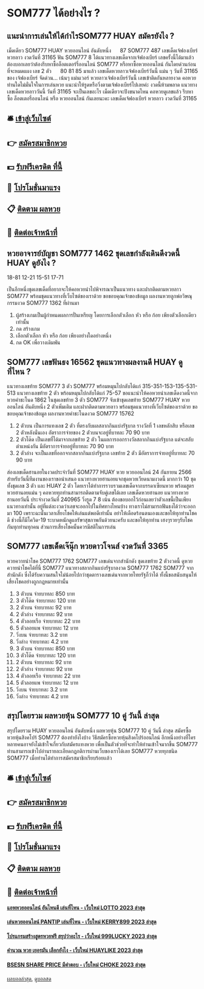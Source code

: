 # SOM777 ได้อย่างไร ?
## แนะนำการเล่นให้ได้กำไร​ SOM777 HUAY สมัครยังไง ?
เม็ดเดียว SOM777 HUAY หวยออนไลน์ อันดับหนึ่ง      87 SOM777 487
เลขเด็ดเจ้ฟองเบียร์ หวยลาว งวดวันที่ 31165
ฟัน SOM777 8
ได้แนวทางเลขเด็ดจากเจ้ฟองเบียร์ เลขครั้งนี้ได้มาแล้ว ต้องบอกเลยว่าต้องรีบหาซื้อล็อตเตอร์รี่ออนไลน์ SOM777 หรือหาซื้อหวยออนไลน์ กันโดยด่วนก่อนที่จะหมดแผง
เลข 2 ตัว      80 81 85
มาแล้ว เลขเด็ดหวยลาวเจ้ฟองเบียร์วันนี้ แม่น ๆ วันที่ 31165 ของ เจ้ฟองเบียร์ จัดด่วน… เน้นๆ แม่นเวอร์ หวยลาวเจ้ฟองเบียร์วันนี้ เลขเข้าติดกันหลายงวด คอหวยท่านใดไม่มั่นใจในการเล่นหวย แนะนำให้รูดหรือวิ่งตามเจ้ฟองเบียร์ไปเลยค่ะ งวดนี้ห้ามพลาด แนวทางเลขเด็ดหวยลาววันนี้ วันที่ 31165 จะเป็นเลขอะไร เม็ดเดียวจะปังขนาดไหน คอหวยดูเลขแล้ว รีบหาซื้อ ล็อตเตอรี่ออนไลน์ หรือ หวยออนไลน์ กันเลยนะคะ
เลขเด็ดเจ้ฟองเบียร์ หวยลาว งวดวันที่ 31165

## 🛎 [เข้าสู่เว็บไซต์](https://bit.ly/3BG5bNw)
## 👉 [สมัครสมาชิกหวย](https://bit.ly/3BG5bNw)
## 💵 [รับฟรีเครดิต ที่นี้](https://bit.ly/3C3mvgS)
## 👑 [โปรโมชั่นมาแรง](https://bit.ly/3C3mvgS)
## 📋 [ติดตาม ผลหวย](https://bit.ly/3C3mvgS)
## 📱 [ติดต่อเจ้าหน้าที่](https://bit.ly/3C3mvgS)

## หวยอาจารย์บัญชา SOM777 1462 ชุดเลขกำลังเดินดีงวดนี้ HUAY ดูยังไง ?
18-81
12-21
15-51
17-71

เป็นอีกหนึ่งชุดเลขเด็ดที่อยากจะให้คอหวยนำไปพิจารณาเป็นแนวทาง และฝากติดตามหวยลาว SOM777 พร้อมชุดแนวทางที่เว็บไซต์ของเราด้วย
ขอขอบคุณเจ้าของข้อมูล
ผลงานหวยลูกพ่อวิษณุกรรมงวด SOM777 1362 ที่ผ่านมา
1. ผู้สร้างเกมเป็นผู้กำหนดผลการปั่นเหรียญ โดยการเลือกตัวเลือก หัว หรือ ก้อย เพียงตัวเลือกเดียวเท่านั้น
2. กด สร้างเกม
3. เลือกตัวเลือก หัว หรือ ก้อย เพียงอย่างใดอย่างหนึ่ง
4. กด OK เพื่อวางเดิมพัน

## SOM777 เลขฟันธง 16562 ชุดแนวทางผลงานดี HUAY ดูที่ไหน ?
แนวทางเลขท้าย SOM777 3 ตัว SOM777 พร้อมหมุนไปกลับได้แก่
315-351-153-135-531-513
แนวทางเลขท้าย 2 ตัว พร้อมหมุนไปกลับได้แก่
75-57
ขอแนะนำให้คอหวยนำเลขเด็ดงวดนี้จากหวยคำชะโนด 1862 ในชุดเลขท้าย 3 ตัว SOM777 จับเข้าชุดเลขท้าย SOM777 HUAY หวยออนไลน์ อันดับหนึ่ง 2 ตัวเพิ่มเติม และฝากติดตามหวยลาว พร้อมชุดแนวทางที่เว็บไซต์ของเราด้วย
ขอขอบคุณเจ้าของข้อมูล
ผลงานหวยคำชะโนดงวด SOM777 15762

1. 2 ตัวบน เป็นการแทงเลข 2 ตัว ที่ตรงกับผลสลากกินแบ่งรัฐบาล รางวัลที่ 1 เลขหลักสิบ หรือเลข 2 ตัวหลังนั่นเอง อัตราการจ่ายของ 2 ตัวบนจะอยู่ที่บาทละ 70 90 บาท
2. 2 ตัวโต๊ด เป็นเลขที่ได้มาจากเลขท้าย 2 ตัว ในผลการออกรางวัลสลากกินแบ่งรัฐบาล แต่จะสลับตำแหน่งกัน มีอัตราการจ่ายอยู่ที่บาทละ 70 90 บาท
3. 2 ตัวล่าง จะเป็นเลขที่ออกจากสลากกินแบ่งรัฐบาล เลขท้าย 2 ตัว มีอัตราการจ่ายอยู่ที่บาทละ 70 90 บาท

ส่องเลขเด็ดฮานอยในงวดประจำวันที่ SOM777 HUAY หวย หวยออนไลน์ 24 กันยายน 2566 สำหรับวันนี้ทีมงานของเราขอนำเสนอ แนวทางหวยฮานอยแจกชุดหวยเวียดนามงวดนี้ มากกว่า 10 ชุด ทั้งชุดเลข 3 ตัว และ HUAY 2 ตัว โดยเราได้ทำการรวบรวมเลขเด็ดจากบรรดาเซียนหวย พร้อมสูตรหวยฮานอยแม่น ๆ คอหวยทุกท่านสามารถติดตามจับคู่เลขได้เลย
เลขเด็ดหวยฮานอย แนวทางหวยฮานอยวันนี้ ประจำงวดวันที่ 240965 วิ่งรูด 7 8 เน้น
ต้องขอบอกไว้ก่อนเลยว่าตัวเลขนี้เป็นเพียงแนวทางเท่านั้น อยู่ที่แต่ละงวดว่าเลขจะออกไปในทิศทางไหนบ้าง ทางเราไม่สามารถฟันธงได้ว่าจะออกมา 100 เพราะฉะนั้นเวลาเสี่ยงโชคให้เล่นแต่พอดีเท่านั้น อย่าให้เดือดร้อนตนเองและขอให้ทุกท่านโชคดี ช่วงนี้ก็มีโควิด-19 ระบาดหนักดูแลรัษาสุขภาพกันด้วยนะครับ และขอให้ทุกท่าน เฮงๆรวยๆรับโชคกันทุกท่านทุกคน ส่วนการเสี่ยงโชคนั้นควรมีสติในการเล่น

## SOM777 เลขเด็ดเจ๊นุ๊ก หวยดาวโจนส์ งวดวันที่ 3365
หวยควายนำโชค SOM777 1762 SOM777 เลขเด่นจากสำนักดัง ชุดเลขท้าย 2 ตัวงวดนี้ ดูหวยควายนำโชคได้ที่นี่ SOM777 แนวทางสลากกินแบ่งรัฐบาลงวด SOM777 1762 SOM777 จากสำนักดัง ซึ่งได้รับความสนใจไม่น้อยไปกว่าชุดตารางเลขเด่นจากหวยไทยรัฐก็ว่าได้ ทั้งนี้ขอสนับสนุนให้เสี่ยงโชคอย่างถูกกฎหมายเท่านั้น
1. 3 ตัวบน จ่ายบาทละ 850 บาท
2. 3 ตัวโต๊ด จ่ายบาทละ 120 บาท
3. 2 ตัวบน จ่ายบาทละ 92 บาท
4. 2 ตัวล่าง จ่ายบาทละ 92 บาท
5. 4 ตัวลอยเรือ จ่ายบาทละ 22 บาท
6. 5 ตัวลอยแพ จ่ายบาทละ 12 บาท
7. วิ่งบน จ่ายบาทละ 3.2 บาท
8. วิ่งล่าง จ่ายบาทละ 4.2 บาท
9. 3 ตัวบน จ่ายบาทละ 850 บาท
10. 3 ตัวโต๊ด จ่ายบาทละ 120 บาท
11. 2 ตัวบน จ่ายบาทละ 92 บาท
12. 2 ตัวล่าง จ่ายบาทละ 92 บาท
13. 4 ตัวลอยเรือ จ่ายบาทละ 22 บาท
14. 5 ตัวลอยแพ จ่ายบาทละ 12 บาท
15. วิ่งบน จ่ายบาทละ 3.2 บาท
16. วิ่งล่าง จ่ายบาทละ 4.2 บาท

## สรุปโดยรวม ผลหวยหุ้น SOM777 10 คู่ วันนี้ ล่าสุด
สรุปโดยรวม HUAY หวยออนไลน์ อันดับหนึ่ง ผลหวยหุ้น SOM777 10 คู่ วันนี้ ล่าสุด สมัครซื้อหวยหุ้นสิงคโปร์ SOM777 ต้องทำยังไงบ้าง
วิธีสมัครซื้อหวยหุ้นสิงคโปร์ออนไลน์ อีกหนึ่งอย่างที่ใครหลายคนอาจยังไม่เข้าใจเกี่ยวกับสมัครเเทงหวย เพื่อเป็นตัวช่วยที่จะทำให้ท่านเข้าใจมากขึ้น SOM777 ท่านสามารถเข้าไปอ่านรายละเอียดกฎกติการผ่านเว็บของเราได้เลย SOM777 หวยทุกชนิด SOM777 เมื่อท่านได้ทำการสมัครสมาชิกเรียบร้อยเเล้ว

## 🛎 [เข้าสู่เว็บไซต์](https://bit.ly/3BG5bNw)
## 👉 [สมัครสมาชิกหวย](https://bit.ly/3BG5bNw)
## 💵 [รับฟรีเครดิต ที่นี้](https://bit.ly/3C3mvgS)
## 👑 [โปรโมชั่นมาแรง](https://bit.ly/3C3mvgS)
## 📋 [ติดตาม ผลหวย](https://bit.ly/3C3mvgS)
## 📱 [ติดต่อเจ้าหน้าที่](https://bit.ly/3C3mvgS)

#### [แอพหวยออนไลน์ อันไหนดี เล่นที่ไหน - เว็บใหม่ LOTTO 2023 ล่าสุด](https://atom.io/themes/แอพหวยออนไลน์%20อันไหนดี%20เล่นที่ไหน%20-%20เว็บใหม่%20lotto%202023%20ล่าสุด)
#### [เล่นหวยออนไลน์ PANTIP เล่นที่ไหน - เว็บใหม่ KERRY899 2023 ล่าสุด](https://atom.io/themes/เล่นหวยออนไลน์%20pantip%20เล่นที่ไหน%20-%20เว็บใหม่%20kerry899%202023%20ล่าสุด)
#### [โปรแกรมสร้างสูตรหวยฟรี สรุปว่าอะไร - เว็บใหม่ 999LUCKY 2023 ล่าสุด](https://atom.io/themes/โปรแกรมสร้างสูตรหวยฟรี%20สรุปว่าอะไร%20-%20เว็บใหม่%20999lucky%202023%20ล่าสุด)
#### [คำนวณ หวย เยอรมัน เลือกยังไง - เว็บใหม่ HUAYLIKE 2023 ล่าสุด](https://atom.io/themes/คำนวณ%20หวย%20เยอรมัน%20เลือกยังไง%20-%20เว็บใหม่%20huaylike%202023%20ล่าสุด)
#### [BSESN SHARE PRICE มีคำตอบ - เว็บใหม่ CHOKE 2023 ล่าสุด](https://atom.io/themes/bsesn%20share%20price%20มีคำตอบ%20-%20เว็บใหม่%20choke%202023%20ล่าสุด)

[ผลบอลล่าสุด](https://siamsport.tv "ผลบอลล่าสุด"), [ดูบอลสด](https://siamsport.tv/ดูบอลสด "ดูบอลสด")